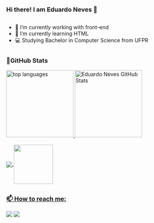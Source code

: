 ### Hi there! I am Eduardo Neves 👋
##

- 🔭 I’m currently working with front-end
- 🌱 I’m currently learning HTML
- 💻 Studying Bachelor in Computer Science from UFPR

##

<div>
<h3>🎇GitHub Stats</h3>

  <a href="https://github.com/EduCNeves">
  <img height="180cm" src="https://EduCNeves.vercel.app/api/top-langs/?layout=compact&theme=tokyonight&username=EduCNeves&langs_count=10&hide=makefile&exclude_repo=vim-mods" alt="top languages"/>
  <img height="180cm" src="https://EduCNeves.vercel.app/api?username=EduCNeves&count_private=true&show_icons=true&theme=tokyonight&include_all_commits=true" alt="Eduardo Neves GitHub Stats"/>
</div>
<div style="display: inline_block"><br>
  <img align="center" src="https://img.shields.io/badge/C-00599C?style=for-the-badge&logo=c&logoColor=white"/>
  <img align="center" width="105" src="https://img.shields.io/badge/Angular-DD0031?style=for-the-badge&logo=angular&logoColor=white"/>
</div>

##

<div>
<h3>📫 How to reach me:</h3>
  <a href="https://www.instagram.com/eduu_neves/" target="_blank"><img src="https://img.shields.io/badge/Instagram-E4405F?style=for-the-badge&logo=instagram&logoColor=white" target="_blank"></a>
  <a href="https://www.linkedin.com/in/eduardo-camargo-neves/" target="_blank"><img src="https://img.shields.io/badge/LinkedIn-0077B5?style=for-the-badge&logo=linkedin&logoColor=white" target="_blank"></a>
</div>

